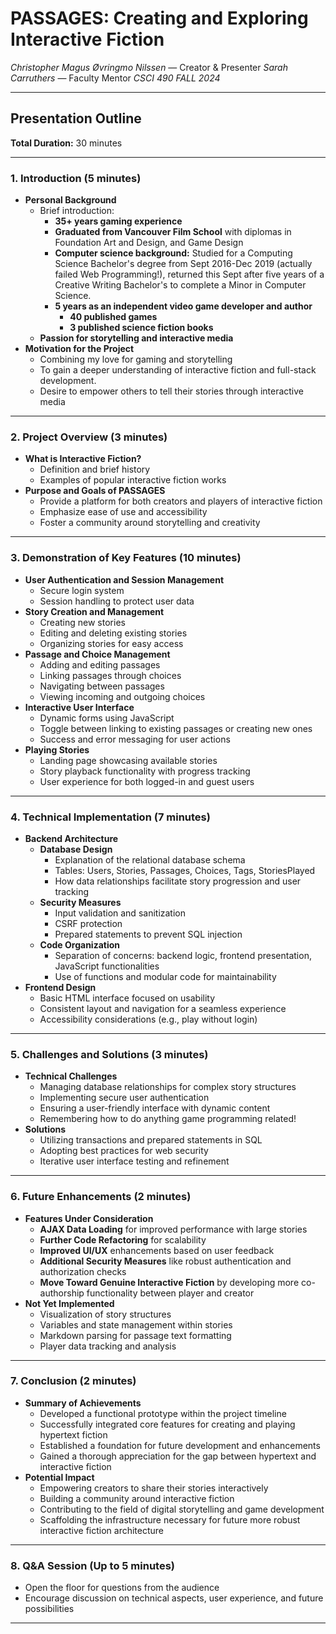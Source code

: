 # PASSAGES: Creating and Exploring Interactive Fiction
*Christopher Magus Øvringmo Nilssen* —  Creator & Presenter
*Sarah Carruthers* — Faculty Mentor
*CSCI 490 FALL 2024*

---

## Presentation Outline

**Total Duration:** 30 minutes

---

### 1. Introduction (5 minutes)

- **Personal Background**
  - Brief introduction:
    - **35+ years gaming experience**
    - **Graduated from Vancouver Film School** with diplomas in Foundation Art and Design, and Game Design
    - **Computer science background:** Studied for a Computing Science Bachelor's degree from Sept 2016-Dec 2019 (actually failed Web Programming!), returned this Sept after five years of a Creative Writing Bachelor's to complete a Minor in Computer Science.
    - **5 years as an independent video game developer and author**
      - **40 published games**
      - **3 published science fiction books**
  - **Passion for storytelling and interactive media**
- **Motivation for the Project**
  - Combining my love for gaming and storytelling
  - To gain a deeper understanding of interactive fiction and full-stack development.
  - Desire to empower others to tell their stories through interactive media

---

### 2. Project Overview (3 minutes)

- **What is Interactive Fiction?**
  - Definition and brief history
  - Examples of popular interactive fiction works
- **Purpose and Goals of PASSAGES**
  - Provide a platform for both creators and players of interactive fiction
  - Emphasize ease of use and accessibility
  - Foster a community around storytelling and creativity

---

### 3. Demonstration of Key Features (10 minutes)

- **User Authentication and Session Management**
  - Secure login system
  - Session handling to protect user data
- **Story Creation and Management**
  - Creating new stories
  - Editing and deleting existing stories
  - Organizing stories for easy access
- **Passage and Choice Management**
  - Adding and editing passages
  - Linking passages through choices
  - Navigating between passages
  - Viewing incoming and outgoing choices
- **Interactive User Interface**
  - Dynamic forms using JavaScript
  - Toggle between linking to existing passages or creating new ones
  - Success and error messaging for user actions
- **Playing Stories**
  - Landing page showcasing available stories
  - Story playback functionality with progress tracking
  - User experience for both logged-in and guest users

---

### 4. Technical Implementation (7 minutes)

- **Backend Architecture**
  - **Database Design**
    - Explanation of the relational database schema
    - Tables: Users, Stories, Passages, Choices, Tags, StoriesPlayed
    - How data relationships facilitate story progression and user tracking
  - **Security Measures**
    - Input validation and sanitization
    - CSRF protection
    - Prepared statements to prevent SQL injection
  - **Code Organization**
    - Separation of concerns: backend logic, frontend presentation, JavaScript functionalities
    - Use of functions and modular code for maintainability
- **Frontend Design**
  - Basic HTML interface focused on usability
  - Consistent layout and navigation for a seamless experience
  - Accessibility considerations (e.g., play without login)

---

### 5. Challenges and Solutions (3 minutes)

- **Technical Challenges**
  - Managing database relationships for complex story structures
  - Implementing secure user authentication
  - Ensuring a user-friendly interface with dynamic content
  - Remembering how to do anything game programming related!
- **Solutions**
  - Utilizing transactions and prepared statements in SQL
  - Adopting best practices for web security
  - Iterative user interface testing and refinement

---

### 6. Future Enhancements (2 minutes)

- **Features Under Consideration**
  - **AJAX Data Loading** for improved performance with large stories
  - **Further Code Refactoring** for scalability
  - **Improved UI/UX** enhancements based on user feedback
  - **Additional Security Measures** like robust authentication and authorization checks
  - **Move Toward Genuine Interactive Fiction** by developing more co-authorship functionality between player and creator
- **Not Yet Implemented**
  - Visualization of story structures
  - Variables and state management within stories
  - Markdown parsing for passage text formatting
  - Player data tracking and analysis

---

### 7. Conclusion (2 minutes)

- **Summary of Achievements**
  - Developed a functional prototype within the project timeline
  - Successfully integrated core features for creating and playing hypertext fiction
  - Established a foundation for future development and enhancements
  - Gained a thorough appreciation for the gap between hypertext and interactive fiction
- **Potential Impact**
  - Empowering creators to share their stories interactively
  - Building a community around interactive fiction
  - Contributing to the field of digital storytelling and game development
  - Scaffolding the infrastructure necessary for future more robust interactive fiction architecture

---

### 8. Q&A Session (Up to 5 minutes)

- Open the floor for questions from the audience
- Encourage discussion on technical aspects, user experience, and future possibilities

---

